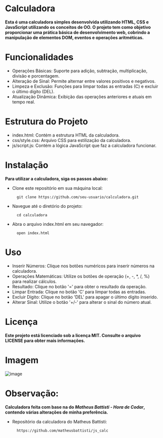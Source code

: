 # Calculadora
**Esta é uma calculadora simples desenvolvida utilizando HTML, CSS e JavaScript utilizando os conceitos de OO. O projeto tem como objetivo proporcionar uma prática básica de desenvolvimento web, cobrindo a manipulação de elementos DOM, eventos e operações aritméticas.**

# Funcionalidades
* Operações Básicas: Suporte para adição, subtração, multiplicação, divisão e porcentagem. 
* Alteração de Sinal: Permite alternar entre valores positivos e negativos.
* Limpeza e Exclusão: Funções para limpar todas as entradas (C) e excluir o último dígito (DEL).
* Atualização Dinâmica: Exibição das operações anteriores e atuais em tempo real.
# Estrutura do Projeto
* index.html: Contém a estrutura HTML da calculadora. 
* css/style.css: Arquivo CSS para estilização da calculadora.
* js/script.js: Contém a lógica JavaScript que faz a calculadora funcionar.

# Instalação
**Para utilizar a calculadora, siga os passos abaixo:**

* Clone este repositório em sua máquina local:

        git clone https://github.com/seu-usuario/calculadora.git
* Navegue até o diretório do projeto:

        cd calculadora
* Abra o arquivo index.html em seu navegador:

        open index.html
# Uso
* Inserir Números: Clique nos botões numéricos para inserir números na calculadora.
* Operações Matemáticas: Utilize os botões de operação (+, -, *, /, %) para realizar cálculos.
* Resultado: Clique no botão '=' para obter o resultado da operação.
* Limpar Entrada: Clique no botão 'C' para limpar todas as entradas.
* Excluir Dígito: Clique no botão 'DEL' para apagar o último dígito inserido.
* Alterar Sinal: Utilize o botão '+/-' para alterar o sinal do número atual.

# Licença
**Este projeto está licenciado sob a licença MIT. Consulte o arquivo LICENSE para obter mais informações.**

# Imagem
![image](https://github.com/washingmg/Calculadora/assets/144560662/f162078d-b327-4612-8692-ec7385b6bd0b)

# Observação:
**Calculadora feita com base na do _Matheus Battisti - Hora de Codar_, contendo várias alterações de minha preferência.** 
* Repositório da calculadora do Matheus Battisti:

        https://github.com/matheusbattisti/js_calc
